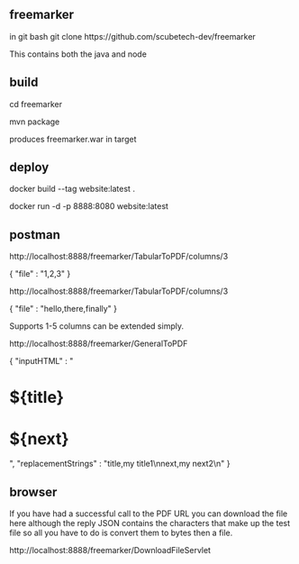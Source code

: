 freemarker
----------
<p>in git bash
git clone https://github.com/scubetech-dev/freemarker</p>

<p>This contains both the java and node</p>

build
-----
<p>cd freemarker</p>
<p>mvn package</p>

<p>produces freemarker.war in target</p>



deploy
------
<p>docker build --tag website:latest .</p>
<p>docker run -d -p 8888:8080 website:latest</p>


postman
-------
<p>http://localhost:8888/freemarker/TabularToPDF/columns/3</p>
{ "file" : "1,2,3"
}
<p>http://localhost:8888/freemarker/TabularToPDF/columns/3</p>
{ "file" : "hello,there,finally"
}
<p>Supports 1-5 columns can be extended simply.</p>
<p>http://localhost:8888/freemarker/GeneralToPDF</p>
{
    "inputHTML" : "<html><head><title>${title}</title></head><body><h1>${title}</h1><h1>${next}</h1></body></html>",
    "replacementStrings" : "title,my title1\nnext,my next2\n"
}



browser
-------
<p> If you have had a successful call to the PDF URL you can download the file here although the reply JSON contains the characters that make up the test file so all you have to do is convert them to bytes then a file.</p>
<p>http://localhost:8888/freemarker/DownloadFileServlet</p>


